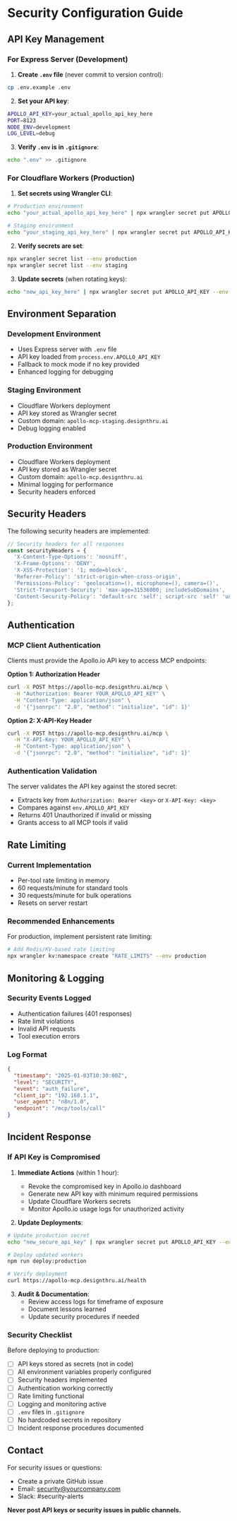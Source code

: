 # Security Configuration Guide

## API Key Management

### For Express Server (Development)

1. **Create `.env` file** (never commit to version control):
```bash
cp .env.example .env
```

2. **Set your API key**:
```bash
APOLLO_API_KEY=your_actual_apollo_api_key_here
PORT=8123
NODE_ENV=development
LOG_LEVEL=debug
```

3. **Verify `.env` is in `.gitignore`**:
```bash
echo ".env" >> .gitignore
```

### For Cloudflare Workers (Production)

1. **Set secrets using Wrangler CLI**:
```bash
# Production environment
echo "your_actual_apollo_api_key_here" | npx wrangler secret put APOLLO_API_KEY --env production

# Staging environment  
echo "your_staging_api_key_here" | npx wrangler secret put APOLLO_API_KEY --env staging
```

2. **Verify secrets are set**:
```bash
npx wrangler secret list --env production
npx wrangler secret list --env staging
```

3. **Update secrets** (when rotating keys):
```bash
echo "new_api_key_here" | npx wrangler secret put APOLLO_API_KEY --env production
```

## Environment Separation

### Development Environment
- Uses Express server with `.env` file
- API key loaded from `process.env.APOLLO_API_KEY`
- Fallback to mock mode if no key provided
- Enhanced logging for debugging

### Staging Environment  
- Cloudflare Workers deployment
- API key stored as Wrangler secret
- Custom domain: `apollo-mcp-staging.designthru.ai`
- Debug logging enabled

### Production Environment
- Cloudflare Workers deployment  
- API key stored as Wrangler secret
- Custom domain: `apollo-mcp.designthru.ai`
- Minimal logging for performance
- Security headers enforced

## Security Headers

The following security headers are implemented:

```javascript
// Security headers for all responses
const securityHeaders = {
  'X-Content-Type-Options': 'nosniff',
  'X-Frame-Options': 'DENY',
  'X-XSS-Protection': '1; mode=block',
  'Referrer-Policy': 'strict-origin-when-cross-origin',
  'Permissions-Policy': 'geolocation=(), microphone=(), camera=()',
  'Strict-Transport-Security': 'max-age=31536000; includeSubDomains',
  'Content-Security-Policy': "default-src 'self'; script-src 'self' 'unsafe-inline'; style-src 'self' 'unsafe-inline'"
};
```

## Authentication

### MCP Client Authentication

Clients must provide the Apollo.io API key to access MCP endpoints:

**Option 1: Authorization Header**
```bash
curl -X POST https://apollo-mcp.designthru.ai/mcp \
  -H "Authorization: Bearer YOUR_APOLLO_API_KEY" \
  -H "Content-Type: application/json" \
  -d '{"jsonrpc": "2.0", "method": "initialize", "id": 1}'
```

**Option 2: X-API-Key Header**
```bash
curl -X POST https://apollo-mcp.designthru.ai/mcp \
  -H "X-API-Key: YOUR_APOLLO_API_KEY" \
  -H "Content-Type: application/json" \
  -d '{"jsonrpc": "2.0", "method": "initialize", "id": 1}'
```

### Authentication Validation

The server validates the API key against the stored secret:
- Extracts key from `Authorization: Bearer <key>` or `X-API-Key: <key>` 
- Compares against `env.APOLLO_API_KEY`
- Returns 401 Unauthorized if invalid or missing
- Grants access to all MCP tools if valid

## Rate Limiting

### Current Implementation
- Per-tool rate limiting in memory
- 60 requests/minute for standard tools
- 30 requests/minute for bulk operations
- Resets on server restart

### Recommended Enhancements
For production, implement persistent rate limiting:

```bash
# Add Redis/KV-based rate limiting
npx wrangler kv:namespace create "RATE_LIMITS" --env production
```

## Monitoring & Logging

### Security Events Logged
- Authentication failures (401 responses)
- Rate limit violations  
- Invalid API requests
- Tool execution errors

### Log Format
```json
{
  "timestamp": "2025-01-03T10:30:00Z",
  "level": "SECURITY",
  "event": "auth_failure", 
  "client_ip": "192.168.1.1",
  "user_agent": "n8n/1.0",
  "endpoint": "/mcp/tools/call"
}
```

## Incident Response

### If API Key is Compromised

1. **Immediate Actions** (within 1 hour):
   - Revoke the compromised key in Apollo.io dashboard
   - Generate new API key with minimum required permissions
   - Update Cloudflare Workers secrets
   - Monitor Apollo.io usage logs for unauthorized activity

2. **Update Deployments**:
```bash
# Update production secret
echo "new_secure_api_key" | npx wrangler secret put APOLLO_API_KEY --env production

# Deploy updated workers
npm run deploy:production

# Verify deployment
curl https://apollo-mcp.designthru.ai/health
```

3. **Audit & Documentation**:
   - Review access logs for timeframe of exposure
   - Document lessons learned
   - Update security procedures if needed

### Security Checklist

Before deploying to production:

- [ ] API keys stored as secrets (not in code)
- [ ] All environment variables properly configured
- [ ] Security headers implemented
- [ ] Authentication working correctly
- [ ] Rate limiting functional
- [ ] Logging and monitoring active
- [ ] `.env` files in `.gitignore`
- [ ] No hardcoded secrets in repository
- [ ] Incident response procedures documented

## Contact

For security issues or questions:
- Create a private GitHub issue
- Email: security@yourcompany.com
- Slack: #security-alerts

**Never post API keys or security issues in public channels.**